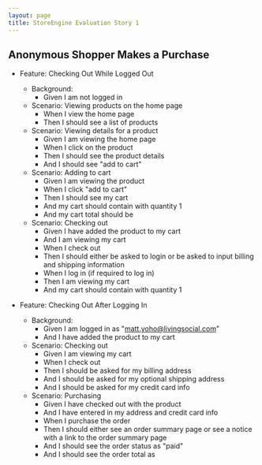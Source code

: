 ```yaml
---
layout: page
title: StoreEngine Evaluation Story 1
---
```


## Anonymous Shopper Makes a Purchase

* Feature: Checking Out While Logged Out
    * Background:
        * Given I am not logged in
    * Scenario: Viewing products on the home page
        * When I view the home page
        * Then I should see a list of products
    * Scenario: Viewing details for a product
        * Given I am viewing the home page
        * When I click on the product <product name>
        * Then I should see the product details
        * And I should see "add to cart"
    * Scenario: Adding to cart
        * Given I am viewing the product <product name>
        * When I click "add to cart"
        * Then I should see my cart
        * And my cart should contain <product name> with quantity 1
        * And my cart total should be <dollar amount>
    * Scenario: Checking out
        * Given I have added the product <product name> to my cart
        * And I am viewing my cart
        * When I check out
        * Then I should either be asked to login or be asked to input billing and shipping information
        * When I log in (if required to log in)
        * Then I am viewing my cart
        * And my cart should contain <product name> with quantity 1

* Feature: Checking Out After Logging In
    * Background:
        * Given I am logged in as "matt.yoho@livingsocial.com"
        * And I have added the product <product name> to my cart
    * Scenario: Checking out
        * Given I am viewing my cart
        * When I check out
        * Then I should be asked for my billing address
        * And I should be asked for my optional shipping address
        * And I should be asked for my credit card info
    * Scenario: Purchasing
        * Given I have checked out with the product <product name>
        * And I have entered in my address and credit card info
        * When I purchase the order
        * Then I should either see an order summary page or see a notice with a link to the order summary page
        * And I should see the order status as "paid"
        * And I should see the order total as <dollar amount>
